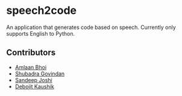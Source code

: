 # speech2code
An application that generates code based on speech. Currently only supports English to Python.

## Contributors

- [Amlaan Bhoi](https://abhoi.github.io/)
- [Shubadra Govindan](https://www.linkedin.com/in/shubadra-govindan)
- [Sandeep Joshi](https://sandeepjoshi1910.github.io/)
- [Debojit Kaushik](https://dkaushik94.github.io/)
